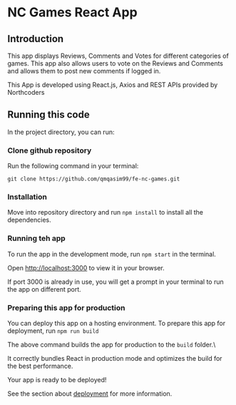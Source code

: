 # NC Games React App

## Introduction

This app displays Reviews, Comments and Votes for different categories of games.
This app also allows users to vote on the Reviews and Comments and allows them to post new comments if logged in.

This App is developed using React.js, Axios and REST APIs provided by Northcoders

## Running this code

In the project directory, you can run:

### Clone github repository

Run the following command in your terminal:

`git clone https://github.com/qmqasim99/fe-nc-games.git`

### Installation

Move into repository directory and run `npm install` to install all the dependencies.

### Running teh app

To run the app in the development mode, run `npm start` in the terminal.

Open [http://localhost:3000](http://localhost:3000) to view it in your browser.

If port 3000 is already in use, you will get a prompt in your terminal to run the app on different port.

### Preparing this app for production

You can deploy this app on a hosting environment. To prepare this app for deployment, run `npm run build`

The above command builds the app for production to the `build` folder.\

It correctly bundles React in production mode and optimizes the build for the best performance.

Your app is ready to be deployed!

See the section about [deployment](https://facebook.github.io/create-react-app/docs/deployment) for more information.
